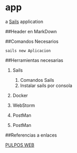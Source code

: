 # app
 
a [Sails](http://sailsjs.org) application


##Header en MarkDown


##Comandos Necesarios

    sails new Aplicacion

##Herramientas necesarias

1. Sails

    1. Comandos Sails
    2. Instalar sails por consola
    

2. Docker

3. WebStorm

4. PostMan

5. PostMan


##Referencias a enlaces

[PULPOS WEB](https://google.com)



